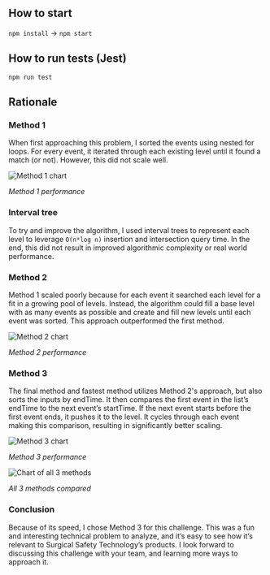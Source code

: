 ## How to start

`npm install` →
`npm start`

## How to run tests (Jest)

`npm run test`

## Rationale

### Method 1
When first approaching this problem, I sorted the events using nested for loops. For every event, it iterated through each existing level until it found a match (or not). However, this did not scale well.

![Method 1 chart](https://i.imgur.com/5IJ6yt0.png)

*Method 1 performance*

### Interval tree
To try and improve the algorithm, I used interval trees to represent each level to leverage `O(n*log n)` insertion and intersection query time. In the end, this did not result in improved algorithmic complexity or real world performance.

### Method 2
Method 1 scaled poorly because for each event it searched each level for a fit in a growing pool of levels. Instead, the algorithm could fill a base level with as many events as possible and create and fill new levels until each event was sorted. This approach outperformed the first method.

![Method 2 chart](https://i.imgur.com/qvjF2Dx.png)

*Method 2 performance*

### Method 3
The final method and fastest method utilizes Method 2's approach, but also sorts the inputs by endTime. It then compares the first event in the list’s endTime to the next event’s startTime. If the next event starts before the first event ends, it pushes it to the level. It cycles through each event making this comparison, resulting in significantly better scaling.

![Method 3 chart](https://i.imgur.com/2YF9kem.png)

*Method 3 performance*

![Chart of all 3 methods](https://i.imgur.com/3ilmdbP.png)

*All 3 methods compared*


### Conclusion

Because of its speed, I chose Method 3 for this challenge. This was a fun and interesting technical problem to analyze, and it’s easy to see how it’s relevant to Surgical Safety Technology’s products. I look forward to discussing this challenge with your team, and learning more ways to approach it.





